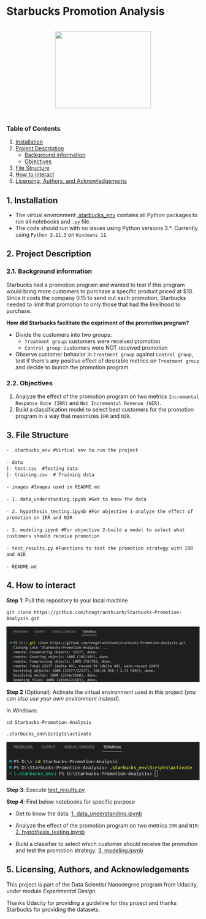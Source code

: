 # Starbucks Promotion Analysis

<br>
<div align="center">
<img src="https://opj.ca/wp-content/uploads/2018/02/New-Starbucks-Logo-1200x969.jpg" width="250" height="200">
</div>
<br>

### Table of Contents

1. [Installation](#installation)
2. [Project Description](#project-description)
    - [Background information](#background-info)
    - [Objectives](#objective)
3. [File Structure](#files)
4. [How to interact](#interact)
5. [Licensing, Authors, and Acknowledgements](#licensing)


## 1. Installation <a name="installation"></a>
* The virtual environment [.starbucks_env](https://github.com/hongtranthianh/Starbucks-Promotion-Analysis/tree/main/.starbucks_env) contains all Python packages to run all notebooks and `.py` file.
* The code should run with no issues using Python versions 3.*. Currently using `Python 3.11.3` on `Windowns 11`.

## 2. Project Description <a name="project-description"></a>

### 2.1. Background information <a name="background-info"></a>
<!---This project is a real experiment from Starbucks and provided as a take-home assignment for their job candidates. For a full description of what Starbucks provides to candidates see the [instructions available here](https://drive.google.com/file/d/18klca9Sef1Rs6q8DW4l7o349r8B70qXM/view).-->

Starbucks had a promotion program and wanted to test if this program would bring more customers to purchase a specific product priced at $10. Since it costs the company 0.15 to send out each promotion, Starbucks needed to limit that promotion to only those that had the likelihood to purchase.

**How did Starbucks facilitate the expriment of the promotion program?**
- Divide the customers into two groups:
    + `Treatment group`: customers were received promotion
    + `Control group`: customers were NOT received promotion
- Observe customer behavior in `Treatment group` against `Control group`, test if there's any positive effect of desirable metrics on `Treatment group` and decide to launch the promotion program.

### 2.2. Objectives <a name="objective"></a>

1. Analyze the effect of the promotion program on two metrics `Incremental Response Rate (IRR)` and `Net Incremental Revenue (NIR)`.
2. Build a classification model to select best customers for the promotion program in a way that maximizes `IRR` and `NIR`.
## 3. File Structure<a name="files"></a>

```
- .starbucks_env #Virtual env to run the project

- data
|- test.csv  #Testing data
|- training.csv  # Training data

- images #Images used in README.md

- 1. data_understanding.ipynb #Get to know the data

- 2. hypothesis_testing.ipynb #For objective 1-analyze the effect of promotion on IRR and NIR

- 3. modeling.ipynb #For objective 2-build a model to select what customers should receive promotion

- test_results.py #Functions to test the promotion strategy with IRR and NIR

- README.md

```

## 4. How to interact<a name="interact"></a>

**Step 1**: Pull this repository to your local machine
```
git clone https://github.com/hongtranthianh/Starbucks-Promotion-Analysis.git
```

<p ><img src="images/clone-repo.png" alt="image" ></p>

**Step 2** (Optional): Activate the virtual environment used in this project (*you can also use your own environment instead*).

In Windows:

```
cd Starbucks-Promotion-Analysis
```

```
.starbucks_env\Scripts\activate
```

<p ><img src="images/cd-and-activate-venv.png" alt="image" ></p>

**Step 3**: Execute [test_results.py](https://github.com/hongtranthianh/Starbucks-Promotion-Analysis/blob/main/test_results.py)

**Step 4**: Find below notebooks for specific purpose

- Get to know the data: [1. data_understanding.ipynb](https://github.com/hongtranthianh/Starbucks-Promotion-Analysis/blob/main/1.%20data_understanding.ipynb)

- Analyze the effect of the promotion program on two metrics `IRR` and `NIR`: [2. hypothesis_testing.ipynb](https://github.com/hongtranthianh/Starbucks-Promotion-Analysis/blob/main/2.%20hypothesis_testing.ipynb)
    
- Build a classifier to select which customer should receive the promotion and test the promotion strategy: [3. modeling.ipynb](https://github.com/hongtranthianh/Starbucks-Promotion-Analysis/blob/main/3.%20modeling.ipynb)

## 5. Licensing, Authors, and Acknowledgements<a name="licensing"></a>

This project is part of the Data Scientist Nanodegree program from Udacity, under module *Experimental Design*.

Thanks Udacity for providing a guideline for this project and thanks Starbucks for providing the datasets.
